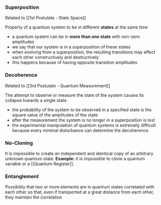 ### Superposition
Related to [[1st Postulate - State Space]]

Property of a quantum system to be in different **states** at the same time
- a quantum system can be in **more than one state** with non-zero amplitudes
- we say that our system is in a superposition of these states
- when evolving from a superposition, the resulting transitions may affect each other constructively and destructively
- this happens because of having opposite transition amplitudes

### Decoherence
Related to [[3rd Postulate - Quantum Measurement]]

The attempt to observe or measure the state of the system causes its collapse towards a single state
- the probability of the system to be observed in a specified state is the square value of the amplitudes of the state
- after the measurement the system is no longer in a superposition is lost
- the experimental manipulation of quantum systems is extremely difficult because every minimal disturbance can determine the decoherence

### No-Cloning
It is impossible to create an independent and identical copy of an arbitrary unknown quantum state. 
**Example:** it is impossible to clone a quantum variable or a [[Quantum Register]]. 

### Entanglement
Possibility that two or more elements are in quantum states correlated with each other so that, even if transported at a great distance from each other, they maintain the correlation